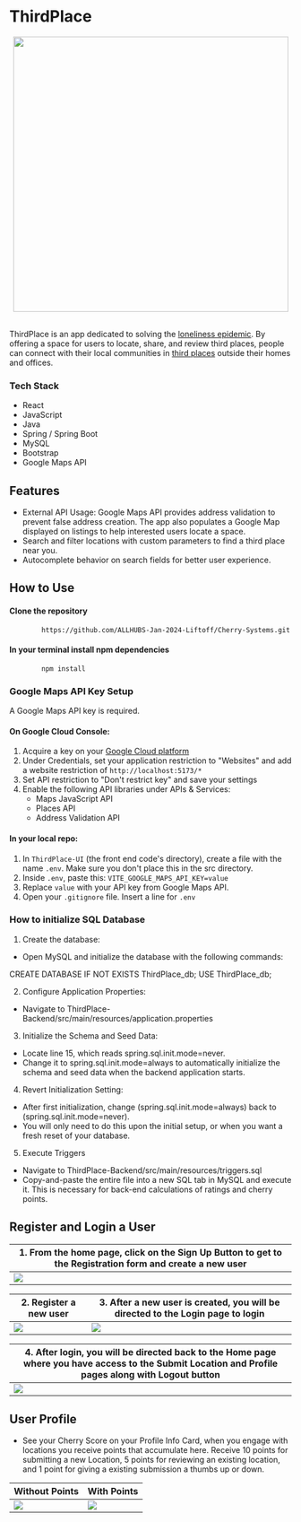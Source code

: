 # ThirdPlace

<div align="center">
<img width=491px src="https://github.com/user-attachments/assets/76c96bb6-ae3f-4846-9b4d-d48ba12c9184"/>
</div>

<br/>

ThirdPlace is an app dedicated to solving the <a href="https://en.wikipedia.org/wiki/Loneliness_epidemic">loneliness epidemic</a>. By offering a space for users to locate, share, and review third places, people can connect with their local communities in <a href="https://en.wikipedia.org/wiki/Third_place">third places</a> outside their homes and offices.

### Tech Stack
- React
- JavaScript
- Java
- Spring / Spring Boot
- MySQL
- Bootstrap
- Google Maps API

## Features
- External API Usage: Google Maps API provides address validation to prevent false address creation. The app also populates a Google Map displayed on listings to help interested users locate a space.
- Search and filter locations with custom parameters to find a third place near you.
- Autocomplete behavior on search fields for better user experience.

## How to Use

#### Clone the repository
            https://github.com/ALLHUBS-Jan-2024-Liftoff/Cherry-Systems.git
#### In your terminal install npm dependencies
            npm install

### Google Maps API Key Setup
A Google Maps API key is required. 

#### On Google Cloud Console:
1. Acquire a key on your <a href="https://console.cloud.google.com/">Google Cloud platform</a>
2. Under Credentials, set your application restriction to "Websites" and add a website restriction of `http://localhost:5173/*`
3. Set API restriction to "Don't restrict key" and save your settings
4. Enable the following API libraries under APIs & Services:
   - Maps JavaScript API
   - Places API	
   - Address Validation API
#### In your local repo:
1. In `ThirdPlace-UI` (the front end code's directory), create a file with the name `.env`. Make sure you don't place this in the src directory.
2. Inside `.env`, paste this: `VITE_GOOGLE_MAPS_API_KEY=value`
3. Replace `value` with your API key from Google Maps API.
4. Open your `.gitignore` file. Insert a line for `.env`

 ### How to initialize SQL Database
 1. Create the database:  
- Open MySQL and initialize the database with the following commands: 

 CREATE DATABASE IF NOT EXISTS ThirdPlace_db;
 USE ThirdPlace_db;

 2. Configure Application Properties:
- Navigate to ThirdPlace-Backend/src/main/resources/application.properties

 3. Initialize the Schema and Seed Data:
- Locate line 15, which reads spring.sql.init.mode=never.
- Change it to spring.sql.init.mode=always to automatically initialize the schema and seed data when the backend application starts.

 4. Revert Initialization Setting:
 - After first initialization, change (spring.sql.init.mode=always) back to (spring.sql.init.mode=never). 
 - You will only need to do this upon the initial setup, or when you want a fresh reset of your database. 

 5. Execute Triggers
 - Navigate to ThirdPlace-Backend/src/main/resources/triggers.sql
 - Copy-and-paste the entire file into a new SQL tab in MySQL and execute it. This is necessary for back-end calculations of ratings and cherry points.

## Register and Login a User

| 1. From the home page, click on the Sign Up Button to get to the Registration form and create a new user |
| ------------- |
| <img src="https://github.com/user-attachments/assets/d2b01c08-e6e8-4967-9922-3ef2029e2542"/></div> |


| 2. Register a new user  | 3. After a new user is created, you will be directed to the Login page to login |
| ------------- | ------------- |
| <img src="https://github.com/user-attachments/assets/3edbced9-1e06-42ed-9055-41e0234e95bc"/> | <img src="https://github.com/user-attachments/assets/db637311-00f0-43ad-99af-2640ba8861ea"/> |

| 4. After login, you will be directed back to the Home page where you have access to the Submit Location and Profile pages along with Logout button |
| ------------- |
| <img src="https://github.com/user-attachments/assets/ed910278-4317-4b9b-9697-8ae6596919db"/> |


## User Profile

- See your Cherry Score on your Profile Info Card, when you engage with locations you receive points that accumulate here. Receive 10 points for submitting a new Location, 5 points for reviewing an existing location, and 1 point for giving a existing submission a thumbs up or down.

| Without Points  | With Points |
| ------------- | ------------- |
| <img src="https://github.com/user-attachments/assets/216433c3-a586-4d9b-98c1-4a5d8347208c"/> | <img src="https://github.com/user-attachments/assets/ff3edaea-e1d5-4c80-a647-1085e9c3a0c2"/> |
